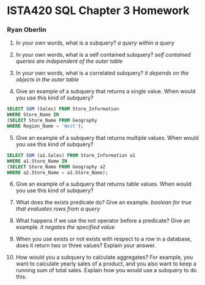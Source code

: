 # ISTA420 SQL Chapter 3 Homework

### Ryan Oberlin

1. In your own words, what is a subquery?
*a query within a query*

2. In your own words, what is a self contained subquery?
*self contained queries are independent of the outer table*

3. In your own words, what is a correlated subquery?
*it depends on the objects in the outer table*

4. Give an example of a subquery that returns a single value. When would you use this kind of subquery?
```SQL
SELECT SUM (Sales) FROM Store_Information
WHERE Store_Name IN
(SELECT Store_Name FROM Geography
WHERE Region_Name = 'West');
```
5. Give an example of a subquery that returns multiple values. When would you use this kind of subquery?
```SQL
SELECT SUM (a1.Sales) FROM Store_Information a1
WHERE a1.Store_Name IN
(SELECT Store_Name FROM Geography a2
WHERE a2.Store_Name = a1.Store_Name);
```
6. Give an example of a subquery that returns table values. When would you use this kind of subquery?

7. What does the exists predicate do? Give an example.
*boolean for true that evaluates rows from a query*

8. What happens if we use the not operator before a predicate? Give an example.
*it negates the specified value*
9. When you use exists or not exists with respect to a row in a database, does it return two or three values? Explain your answer.

10. How would you a subquery to calculate aggregates? For example, you want to calculate yearly sales
of a product, and you also want to keep a running sum of total sales. Explain how you would use a subquery to do this.
